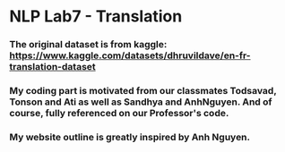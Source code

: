 # NLP Lab7 - Translation

### The original dataset is from kaggle: https://www.kaggle.com/datasets/dhruvildave/en-fr-translation-dataset

### My coding part is motivated from our classmates Todsavad, Tonson and Ati as well as Sandhya and AnhNguyen. And of course, fully referenced on our Professor's code.
### My website outline is greatly inspired by Anh Nguyen.
